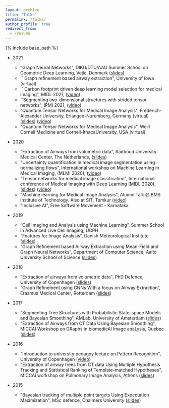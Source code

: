 ```yaml
---
layout: archive
title: "Talks"
permalink: /talks/
author_profile: true
redirect_from:
  - /resume
---
```


{% include base_path %}
* 2021
	* "Graph Neural Networks", DIKU/DTU/AAU Summer School on Geometric Deep Learning, Vejle, Denmark ([slides](files/gdl2021_raghav.pdf))
	* `` Graph refinement based airway extraction", University of Iowa (virtual) 
	* `` Carbon footprint driven deep learning model selection for medical imaging", MIDL 2021, ([video](https://2021.midl.io/papers/c4))
	* ``Segmenting two-dimensional structures with strided tensor networks", IPMI 2021, ([video](http://ipmi2021.org/papers/135/))
	* "Quantum Tensor Networks for Medical Image Analysis", Frederich-Alexander University, Erlangen-Nuremberg, Germany (virtual) ([slides](files/FAU_20210526.pdf)) ([video](https://www.fau.tv/clip/id/33389))
	* "Quantum Tensor Networks for Medical Image Analysis", Weill Cornell Medicine and Cornell-IthacaUniversity, USA (virtual) 

* 2020
	* "Extraction of Airways from volumetric data", Radboud University Medical Center, The Netherlands, ([slides](files/radboud_mc_2020.pdf)) 
	* "Uncertainty quantification in medical image segmentation using normalizing flows", International workshop on Machine Learning in Medical Imaging, (MLMI 2020), ([video](https://www.youtube.com/watch?v=6mZsNRcwK-s&))
	* "Tensor networks for medical image classification", International conference of Medical Imaging with Deep Learning (MIDL 2020), ([slides](files/midl2020.pdf)) ([video](https://www.youtube.com/watch?v=CpBJVULSGiY&feature=share))
	* "Machine learning for Medical Image Analysis", Alumni Talk @ BMS Institute of Technology. Also at SIT, Tumkur ([video](https://www.youtube.com/watch?v=cNFveRTSRq4&))
	* "Inclusive AI", Free Software Movement - Karnataka	

* 2019
	* “Cell Imaging and Analysis using Machine Learning”, Summer School in Advanced Live Cell
Imaging, UCPH
	* “Features for Image Analysis”, Danish Meteorological Institute ([slides](files/dmi.pdf)) 
	* “Graph Refinement based Airway Extraction using Mean-Field and Graph Neural Networks”,
Department of Computer Science, Aalto University School of Science ([slides](files/aalto.pdf))

* 2018 
	* "Extraction of airways from volumetric data", PhD Defence, University of Copenhagen ([slides](files/phd.pdf))
	* “Graph Refinement using GNNs With a focus on Airway Extraction”, Erasmus Medical Center,
Rotterdam ([slides](files/rotterdam.pdf))
	
* 2017 
	* “Segmenting Tree Structures with Probabilistic State-space Models and Bayesian Smoothing”,
AMLab, University of Amsterdam ([slides](files/amsterdam.pdf))
	* "Extraction of Airways from CT Data Using Bayesian Smoothing", MICCAI Workshop on GRaphs in biomedicAl Image anaLysis, Quebec ([slides](files/grail.pdf))

* 2016
	* "Introduction to university pedagoy lecture on Pattern Recognition", University of Copenhagen ([video](https://www.youtube.com/watch?v=3RfOFVvhYGU))
	* "Extraction of airway trees from CT data Using Multiple Hypothesis Tracking and Statistical Ranking of Template-matched Hypotheses", MICCAI workshop on Pulmonary Image Analysis, Athens ([slides](files/pia.pdf))

* 2015
	* "Bayesian tracking of multiple point targets Using Expectation Maximization", MSc defence, Chalmers University ([slides](files/msc.pdf))
